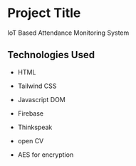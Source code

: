 # Project Title

IoT Based Attendance Monitoring System

## Technologies Used

-  HTML

-  Tailwind CSS

-  Javascript DOM

-  Firebase

-  Thinkspeak

-  open CV

-  AES for encryption
